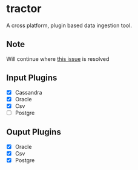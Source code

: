# tractor

A cross platform, plugin based data ingestion tool.


## Note
Will continue where [this issue](https://github.com/golang/go/issues/5171) is resolved


## Input Plugins

- [x] Cassandra
- [x] Oracle
- [x] Csv
- [ ] Postgre

## Ouput Plugins

- [x] Oracle
- [x] Csv
- [x] Postgre
